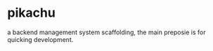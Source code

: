 # pikachu

a backend management system scaffolding, the main preposie  is for quicking development.
